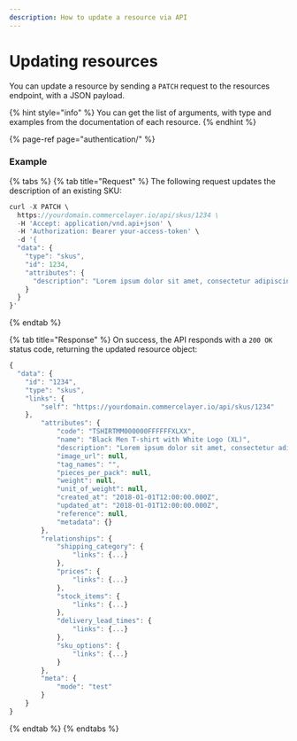 ```yaml
---
description: How to update a resource via API
---
```


# Updating resources

You can update a resource by sending a `PATCH` request to the resources endpoint, with a JSON payload.

{% hint style="info" %}
You can get the list of arguments, with type and examples from the documentation of each resource.
{% endhint %}

{% page-ref page="authentication/" %}

### Example

{% tabs %}
{% tab title="Request" %}
The following request updates the description of an existing SKU:

```javascript
curl -X PATCH \
  https://yourdomain.commercelayer.io/api/skus/1234 \
  -H 'Accept: application/vnd.api+json' \
  -H 'Authorization: Bearer your-access-token' \
  -d '{
  "data": {
    "type": "skus",
    "id": 1234,
    "attributes": {
      "description": "Lorem ipsum dolor sit amet, consectetur adipiscing elit, sed do eiusmod tempor incididunt ut labore et dolore magna aliqua."
    }
  }
}'
```
{% endtab %}

{% tab title="Response" %}
On success, the API responds with a `200 OK` status code, returning the updated resource object:

```javascript
{
  "data": {
    "id": "1234",
    "type": "skus",
    "links": {
        "self": "https://yourdomain.commercelayer.io/api/skus/1234"
    },
        "attributes": {
            "code": "TSHIRTMM000000FFFFFFXLXX",
            "name": "Black Men T-shirt with White Logo (XL)",
            "description": "Lorem ipsum dolor sit amet, consectetur adipiscing elit, sed do eiusmod tempor incididunt ut labore et dolore magna aliqua.",
            "image_url": null,
            "tag_names": "",
            "pieces_per_pack": null,
            "weight": null,
            "unit_of_weight": null,
            "created_at": "2018-01-01T12:00:00.000Z",
            "updated_at": "2018-01-01T12:00:00.000Z",
            "reference": null,
            "metadata": {}
        },
        "relationships": {
            "shipping_category": {
                "links": {...}
            },
            "prices": {
                "links": {...}
            },
            "stock_items": {
                "links": {...}
            },
            "delivery_lead_times": {
                "links": {...}
            },
            "sku_options": {
                "links": {...}
            }
        },
        "meta": {
            "mode": "test"
        }
    }
}
```
{% endtab %}
{% endtabs %}

